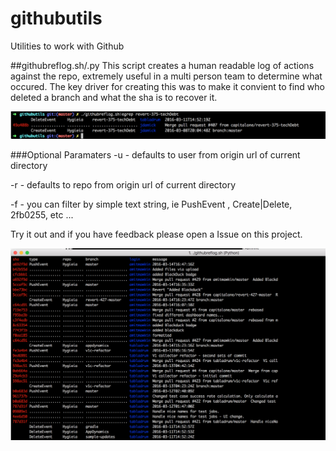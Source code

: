 # githubutils
Utilities to work with Github


##githubreflog.sh/.py
  This script creates a human readable log of actions against the repo, extremely useful in a multi person team to determine what occured.  The key driver for creating this was to make it convient to find who deleted a branch and what the sha is to recover it.
  
  <img src="images/github-reflog-branch-history.png" width="900"/>

###Optional Paramaters
  -u <github users> - defaults to user from origin url of current directory
  
  -r <github Repo> - defaults to repo from origin url of current directory
  
  -f <Filter Pattern> - you can filter by simple text string, ie PushEvent , Create|Delete, 2fb0255, etc ...
  
  Try it out and if you have feedback please open a Issue on this project.

  <img src="images/githubrelog-sample-output.png" width="900"/>
